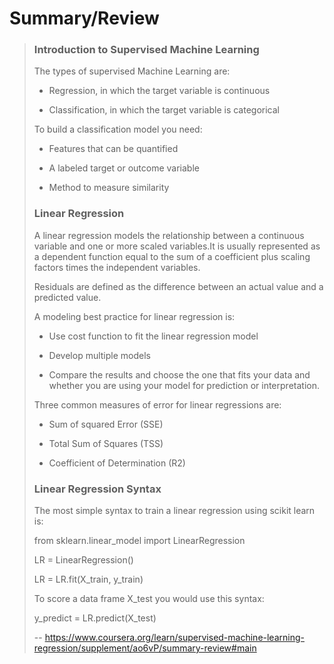# Summary/Review
> 
> ### **Introduction to Supervised Machine Learning**
> 
> The types of supervised Machine Learning are:
> 
> *   Regression, in which the target variable is continuous
> 
> *   Classification, in which the target variable is categorical
> 
> To build a classification model you need:
> 
> *   Features that can be quantified
> 
> *   A labeled target or outcome variable
> 
> *   Method to measure similarity 
> 
> ### **Linear Regression**
> 
> A linear regression models the relationship between a continuous variable and one or more scaled variables.It is usually represented as a dependent function equal to the sum of a coefficient plus scaling factors times the independent variables. 
> 
> Residuals are defined as the difference between an actual value and a predicted value. 
> 
> A modeling best practice for linear regression is:
> 
> *   Use cost function to fit the linear regression model
> 
> *   Develop multiple models
> 
> *   Compare the results and choose the one that fits your data and whether you are using your model for prediction or interpretation. 
> 
> Three common measures of error for linear regressions are:
> 
> *   Sum of squared Error (SSE)
> 
> *   Total Sum of Squares (TSS)
> 
> *   Coefficient of Determination (R2)
> 
> ### **Linear Regression** **Syntax**
> 
> The most simple syntax to train a linear regression using scikit learn is:
> 
> from sklearn.linear_model import LinearRegression
> 
> LR = LinearRegression()
> 
> LR = LR.fit(X_train, y_train) 
> 
> To score a data frame X_test you would use this syntax:
> 
> y_predict = LR.predict(X_test)
>
> -- https://www.coursera.org/learn/supervised-machine-learning-regression/supplement/ao6vP/summary-review#main
